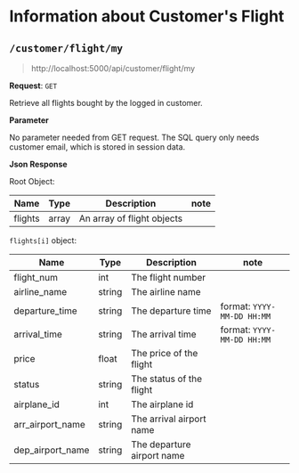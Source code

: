 # Information about Customer's Flight

## `/customer/flight/my`

> http://localhost:5000/api/customer/flight/my

**Request**: `GET`

Retrieve all flights bought by the logged in customer.

**Parameter**

No parameter needed from GET request. The SQL query only needs customer email, which is stored in session data.

**Json Response**

Root Object:

| Name | Type | Description | note |
| ---- | ---- | ----------- | ---- |
| flights | array | An array of flight objects | |

`flights[i]` object:

| Name | Type | Description | note |
| ---- | ---- | ----------- | ---- |
| flight_num | int | The flight number | |
| airline_name | string | The airline name | |
| departure_time | string | The departure time | format: `YYYY-MM-DD HH:MM` |
| arrival_time | string | The arrival time | format: `YYYY-MM-DD HH:MM` |
| price | float | The price of the flight | |
| status | string | The status of the flight | |
| airplane_id | int | The airplane id | |
| arr_airport_name | string | The arrival airport name | |
| dep_airport_name | string | The departure airport name | |


